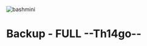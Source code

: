 ![bashmini](https://user-images.githubusercontent.com/12428027/37692278-5515c1cc-2c96-11e8-9542-b4502ff6a310.png)

# Backup - FULL --Th14go--
